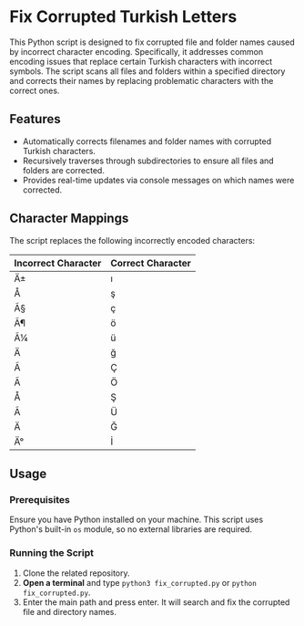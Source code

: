 # Fix Corrupted Turkish Letters

This Python script is designed to fix corrupted file and folder names caused by incorrect character encoding. Specifically, it addresses common encoding issues that replace certain Turkish characters with incorrect symbols. The script scans all files and folders within a specified directory and corrects their names by replacing problematic characters with the correct ones.

## Features

- Automatically corrects filenames and folder names with corrupted Turkish characters.
- Recursively traverses through subdirectories to ensure all files and folders are corrected.
- Provides real-time updates via console messages on which names were corrected.

## Character Mappings

The script replaces the following incorrectly encoded characters:

| Incorrect Character | Correct Character |
|---------------------|-------------------|
| Ä±                  | ı                 |
| Å                   | ş                 |
| Ã§                  | ç                 |
| Ã¶                  | ö                 |
| Ã¼                  | ü                 |
| Ä                   | ğ                 |
| Ã                   | Ç                 |
| Ã                   | Ö                 |
| Å                   | Ş                 |
| Ã                   | Ü                 |
| Ä                   | Ğ                 |
| Ä°                  | İ                 |

## Usage

### Prerequisites

Ensure you have Python installed on your machine. This script uses Python's built-in `os` module, so no external libraries are required.

### Running the Script

1. Clone the related repository.
2. **Open a terminal** and type `python3 fix_corrupted.py` or `python fix_corrupted.py`.
3. Enter the main path and press enter. It will search and fix the corrupted file and directory names.
